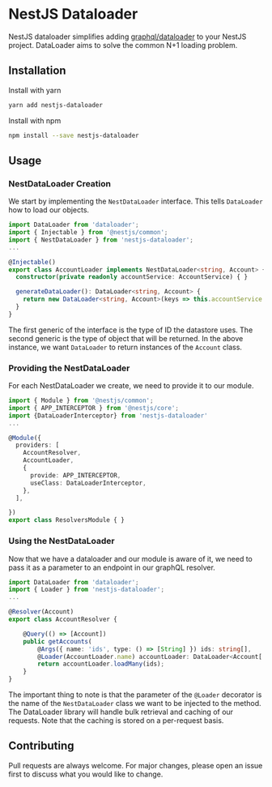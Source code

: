 # NestJS Dataloader
NestJS dataloader simplifies adding [graphql/dataloader](https://github.com/graphql/dataloader) to your NestJS project. DataLoader aims to solve the common N+1 loading problem.

## Installation

Install with yarn
``` bash
yarn add nestjs-dataloader
```

Install with npm
``` bash
npm install --save nestjs-dataloader
``` 

## Usage
### NestDataLoader Creation
We start by implementing the ```NestDataLoader``` interface. This tells ```DataLoader``` how to load our objects.

``` typescript
import DataLoader from 'dataloader';
import { Injectable } from '@nestjs/common';
import { NestDataLoader } from 'nestjs-dataloader';
...

@Injectable()
export class AccountLoader implements NestDataLoader<string, Account> {
  constructor(private readonly accountService: AccountService) { }

  generateDataLoader(): DataLoader<string, Account> {      
    return new DataLoader<string, Account>(keys => this.accountService.findByIds(keys));
  }
}
```

The first generic of the interface is the type of ID the datastore uses. The second generic is the type of object that will be returned. In the above instance, we want ```DataLoader``` to return instances of the ```Account``` class.

### Providing the NestDataLoader
For each NestDataLoader we create, we need to provide it to our module.

``` typescript
import { Module } from '@nestjs/common';
import { APP_INTERCEPTOR } from '@nestjs/core';
import {DataLoaderInterceptor} from 'nestjs-dataloader'
...

@Module({
  providers: [
    AccountResolver,
    AccountLoader,
    {
      provide: APP_INTERCEPTOR,
      useClass: DataLoaderInterceptor,
    },
  ],

})
export class ResolversModule { }
```

### Using the NestDataLoader
Now that we have a dataloader and our module is aware of it, we need to pass it as a parameter to an endpoint in our graphQL resolver.
``` typescript
import DataLoader from 'dataloader';
import { Loader } from 'nestjs-dataloader';
...

@Resolver(Account)
export class AccountResolver {

    @Query(() => [Account])
    public getAccounts(
        @Args({ name: 'ids', type: () => [String] }) ids: string[],
        @Loader(AccountLoader.name) accountLoader: DataLoader<Account['id'], Account>): Promise<Account[]> {
        return accountLoader.loadMany(ids);
    }
}
```
The important thing to note is that the parameter of the ```@Loader``` decorator is the name of the ```NestDataLoader``` class we want to be injected to the method. The DataLoader library will handle bulk retrieval and caching of our requests. Note that the caching is stored on a per-request basis.
## Contributing
Pull requests are always welcome. For major changes, please open an issue first to discuss what you would like to change.
